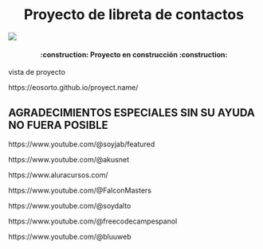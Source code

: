 <h1 align="center"> Proyecto de libreta de contactos </h1>
 <p align="left">
   <img src="https://img.shields.io/badge/STATUS-EN%50DESAROLLO-blue">
   </p>
   <h4 align="center">
:construction: Proyecto en construcción :construction:
</h4>
   <a>vista de proyecto</a>
   <p>https://eosorto.github.io/proyect.name/</a>
   <h2>AGRADECIMIENTOS ESPECIALES SIN SU AYUDA NO FUERA POSIBLE</h2>
   <p>https://www.youtube.com/@soyjab/featured</p>
<p>https://www.youtube.com/@akusnet</p>
<p>https://www.aluracursos.com/</p>
<p>https://www.youtube.com/@FalconMasters</p>
<p>https://www.youtube.com/@soydalto</p>
<p>https://www.youtube.com/@freecodecampespanol</p>
<p>https://www.youtube.com/@bluuweb</p>
